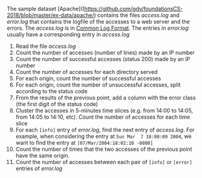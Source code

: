 The sample dataset [Apache]((https://github.com/gdv/foundationsCS-2018/blob/master/ex-data/apache/) contains the files *access.log* and *error.log* that contains
the logfile of the accesses to a web server and the errors.
The *access.log* is in [Common Log
Format](https://en.wikipedia.org/wiki/Common_Log_Format).
The entries in *error.log* usually have a corresponding entry in *access.log*

1.  Read the file *access.log*
1.  Count the number of accesses (number of lines) made by an IP number
1.  Count the number of successful accesses (status 200) made by an IP number
1.  Count the number of accesses for each directory served
1.  For each origin, count the number of successful accesses
1.  For each origin, count the number of unsuccessful accesses, split according to the
    status code
1.  From the results of the previous point, add a column with the error class (the first
    digit of the status code)
1.  Cluster the accesses in 5-minutes time slices (e.g. from 14:00 to 14:05, from 14:05 to
    14:10, etc). Count the number of accesses for each time slice
1.  For each `[info]` entry of *error.log*, find the next entry of *access.log*. For
    example, when considering the entry at `Sun Mar  7 18:00:09 2004`, we want to find the
    entry at `[07/Mar/2004:18:02:10 -0800]`
1.  Count the number of times that the two accesses of the previous point have the same origin.
1.  Count the number of accesses between each pair of `[info]` or `[error]` entries of *error.log*
